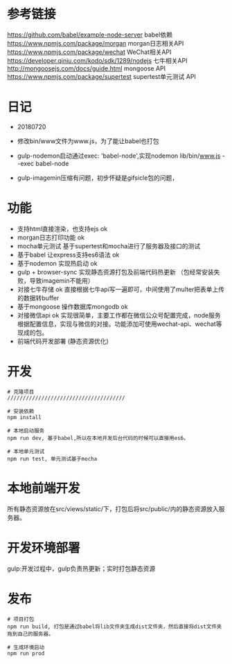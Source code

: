 # 参考链接
 https://github.com/babel/example-node-server  babel依赖
 https://www.npmjs.com/package/morgan  morgan日志相关API
 https://www.npmjs.com/package/wechat  WeChat相关API
 https://developer.qiniu.com/kodo/sdk/1289/nodejs  七牛相关API
 http://mongoosejs.com/docs/guide.html  mongoose API
 https://www.npmjs.com/package/supertest  supertest单元测试 API
# 日记
 - 20180720
  - 修改bin/www文件为www.js，为了能让babel也打包

  - gulp-nodemon启动通过exec: 'babel-node',实现nodemon lib/bin/www.js --exec babel-node

  - gulp-imagemin压缩有问题，初步怀疑是gifsicle包的问题，

# 功能
 * 支持html直接渲染，也支持ejs ok
 * morgan日志打印功能 ok
 * mocha单元测试
   基于supertest和mocha进行了服务器及接口的测试
 * 基于babel 让express支持es6语法 ok
 * 基于nodemon 实现热启动 ok
 * gulp + browser-sync 实现静态资源打包及前端代码热更新 （包经常安装失败，导致imagemin不能用）
 * 对接七牛存储 ok
   直接根据七牛api写一遍即可，中间使用了multer把表单上传的数据转buffer
 * 基于mongoose 操作数据库mongodb ok
 * 对接微信api ok
   实现很简单，主要工作都在微信公众号配置完成，node服务根据配置信息，实现与微信的对接。功能添加可使用wechat-api、wechat等现成的包。
 * 前端代码开发部署 (静态资源优化)

# 开发

	# 克隆项目
	//////////////////////////////////////

	# 安装依赖
	npm install

	# 本地启动服务
	npm run dev, 基于babel,所以在本地开发后台代码的时候可以直接用es6。
	
	# 本地单元测试
	npm run test, 单元测试基于mocha

# 本地前端开发
 所有静态资源放在src/views/static/下，打包后将src/public/内的静态资源放入服务器。

# 开发环境部署
 gulp:开发过程中，gulp负责热更新；实时打包静态资源

# 发布

	# 项目打包
	npm run build, 打包是通过babel将lib文件夹生成dist文件夹，然后直接将dist文件夹拖到自己的服务器。

	# 生成环境启动
	npm run prod
